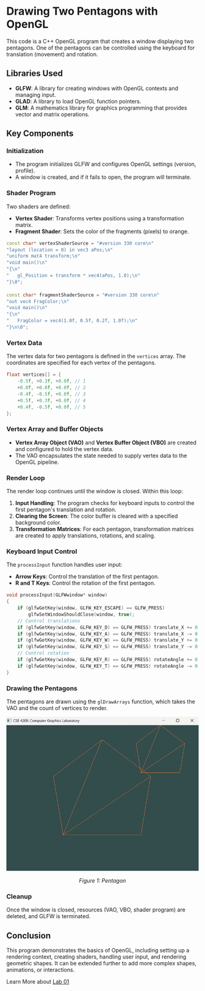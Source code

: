 
# Drawing Two Pentagons with OpenGL

This code is a C++ OpenGL program that creates a window displaying two pentagons. One of the pentagons can be controlled using the keyboard for translation (movement) and rotation.

## Libraries Used

- **GLFW**: A library for creating windows with OpenGL contexts and managing input.
- **GLAD**: A library to load OpenGL function pointers.
- **GLM**: A mathematics library for graphics programming that provides vector and matrix operations.

## Key Components

### Initialization

- The program initializes GLFW and configures OpenGL settings (version, profile).
- A window is created, and if it fails to open, the program will terminate.

### Shader Program

Two shaders are defined:
- **Vertex Shader**: Transforms vertex positions using a transformation matrix.
- **Fragment Shader**: Sets the color of the fragments (pixels) to orange.

```cpp
const char* vertexShaderSource = "#version 330 core\n"
"layout (location = 0) in vec3 aPos;\n"
"uniform mat4 transform;\n"
"void main()\n"
"{\n"
"   gl_Position = transform * vec4(aPos, 1.0);\n"
"}\0";

const char* fragmentShaderSource = "#version 330 core\n"
"out vec4 FragColor;\n"
"void main()\n"
"{\n"
"   FragColor = vec4(1.0f, 0.5f, 0.2f, 1.0f);\n"
"}\n\0";
```

### Vertex Data

The vertex data for two pentagons is defined in the `vertices` array. The coordinates are specified for each vertex of the pentagons.

```cpp
float vertices[] = {
    -0.5f, +0.3f, +0.0f, // 1
    +0.0f, +0.8f, +0.0f, // 2
    -0.4f, -0.5f, +0.0f, // 3
    +0.5f, +0.3f, +0.0f, // 4
    +0.4f, -0.5f, +0.0f, // 5
};
```

### Vertex Array and Buffer Objects

- **Vertex Array Object (VAO)** and **Vertex Buffer Object (VBO)** are created and configured to hold the vertex data.
- The VAO encapsulates the state needed to supply vertex data to the OpenGL pipeline.

### Render Loop

The render loop continues until the window is closed. Within this loop:
1. **Input Handling**: The program checks for keyboard inputs to control the first pentagon's translation and rotation.
2. **Clearing the Screen**: The color buffer is cleared with a specified background color.
3. **Transformation Matrices**: For each pentagon, transformation matrices are created to apply translations, rotations, and scaling.

### Keyboard Input Control

The `processInput` function handles user input:
- **Arrow Keys**: Control the translation of the first pentagon.
- **R and T Keys**: Control the rotation of the first pentagon.

```cpp
void processInput(GLFWwindow* window)
{
    if (glfwGetKey(window, GLFW_KEY_ESCAPE) == GLFW_PRESS)
        glfwSetWindowShouldClose(window, true);
    // Control translations
    if (glfwGetKey(window, GLFW_KEY_D) == GLFW_PRESS) translate_X += 0.001;
    if (glfwGetKey(window, GLFW_KEY_A) == GLFW_PRESS) translate_X -= 0.001;
    if (glfwGetKey(window, GLFW_KEY_W) == GLFW_PRESS) translate_Y += 0.001;
    if (glfwGetKey(window, GLFW_KEY_S) == GLFW_PRESS) translate_Y -= 0.001;
    // Control rotation
    if (glfwGetKey(window, GLFW_KEY_R) == GLFW_PRESS) rotateAngle += 0.1;
    if (glfwGetKey(window, GLFW_KEY_T) == GLFW_PRESS) rotateAngle -= 0.1;
}
```

### Drawing the Pentagons

The pentagons are drawn using the `glDrawArrays` function, which takes the VAO and the count of vertices to render.

<div align="center">
    <img src="images/pentagon.png" alt="Item View" width="600"/>
    <p><em>Figure 1: Pentagon</em></p>
</div>

### Cleanup

Once the window is closed, resources (VAO, VBO, shader program) are deleted, and GLFW is terminated.

## Conclusion

This program demonstrates the basics of OpenGL, including setting up a rendering context, creating shaders, handling user input, and rendering geometric shapes. It can be extended further to add more complex shapes, animations, or interactions.

Learn More about [Lab 01](Lab01/TEACHME.md)